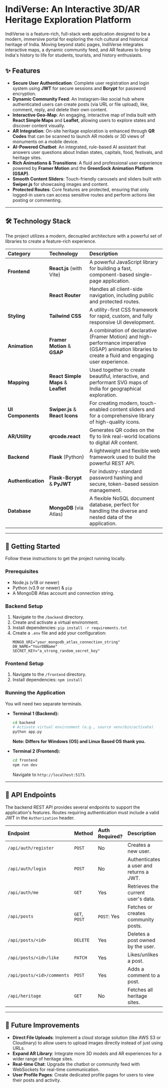 # IndiVerse: An Interactive 3D/AR Heritage Exploration Platform

IndiVerse is a feature-rich, full-stack web application designed to be a modern, immersive portal for exploring the rich cultural and historical heritage of India. Moving beyond static pages, IndiVerse integrates interactive maps, a dynamic community feed, and AR features to bring India's history to life for students, tourists, and history enthusiasts.

## ✨ Features

- **Secure User Authentication**: Complete user registration and login system using **JWT** for secure sessions and **Bcrypt** for password encryption.
- **Dynamic Community Feed**: An Instagram-like social hub where authenticated users can create posts (via URL or file upload), like, comment, reply, and delete their own content.
- **Interactive Geo-Map**: An engaging, interactive map of India built with **React Simple Maps** and **Leaflet**, allowing users to explore states and discover content visually.
- **AR Integration**: On-site heritage exploration is enhanced through **QR Codes** that can be scanned to launch AR models or 3D views of monuments on a mobile device.
- **AI-Powered Chatbot**: An integrated, rule-based AI assistant that answers user questions about Indian states, capitals, food, festivals, and heritage sites.
- **Rich Animations & Transitions**: A fluid and professional user experience powered by **Framer Motion** and the **GreenSock Animation Platform (GSAP)**.
- **Smooth Content Sliders**: Touch-friendly carousels and sliders built with **Swiper.js** for showcasing images and content.
- **Protected Routes**: Core features are protected, ensuring that only logged-in users can access sensitive routes and perform actions like posting or commenting.

---

## 🛠️ Technology Stack

The project utilizes a modern, decoupled architecture with a powerful set of libraries to create a feature-rich experience.

| Category           | Technology                          | Description                                                                                                                                             |
| :----------------- | :---------------------------------- | :------------------------------------------------------------------------------------------------------------------------------------------------------ |
| **Frontend**       | **React.js** (with Vite)            | A powerful JavaScript library for building a fast, component-based single-page application.                                                             |
|                    | **React Router**                    | Handles all client-side navigation, including public and protected routes.                                                                              |
| **Styling**        | **Tailwind CSS**                    | A utility-first CSS framework for rapid, custom, and fully responsive UI development.                                                                   |
| **Animation**      | **Framer Motion** & **GSAP**        | A combination of declarative (Framer Motion) and high-performance imperative (GSAP) animation libraries to create a fluid and engaging user experience. |
| **Mapping**        | **React Simple Maps** & **Leaflet** | Used together to create beautiful, interactive, and performant SVG maps of India for geographical exploration.                                          |
| **UI Components**  | **Swiper.js** & **React Icons**     | For creating modern, touch-enabled content sliders and for a comprehensive library of high-quality icons.                                               |
| **AR/Utility**     | **qrcode.react**                    | Generates QR codes on the fly to link real-world locations to digital AR content.                                                                       |
| **Backend**        | **Flask** (Python)                  | A lightweight and flexible web framework used to build the powerful REST API.                                                                           |
| **Authentication** | **Flask-Bcrypt** & **PyJWT**        | For industry-standard password hashing and secure, token-based session management.                                                                      |
| **Database**       | **MongoDB** (via Atlas)             | A flexible NoSQL document database, perfect for handling the diverse and nested data of the application.                                                |

---

## 🚀 Getting Started

Follow these instructions to get the project running locally.

### **Prerequisites**

- Node.js (v18 or newer)
- Python (v3.9 or newer) & `pip`
- A MongoDB Atlas account and connection string.

### **Backend Setup**

1.  Navigate to the `/backend` directory.
2.  Create and activate a virtual environment.
3.  Install dependencies: `pip install -r requirements.txt`
4.  Create a `.env` file and add your configuration:
    ```env
    MONGO_URI="your_mongodb_atlas_connection_string"
    DB_NAME="YourDBName"
    SECRET_KEY="a_strong_random_secret_key"
    ```

### **Frontend Setup**

1.  Navigate to the `/frontend` directory.
2.  Install dependencies: `npm install`

### **Running the Application**

You will need two separate terminals.

- **Terminal 1 (Backend):**

  ```bash
  cd backend
  # Activate virtual environment (e.g., source venv/bin/activate)
  python app.py
  ```

  **Note: Differs for Windows (OS) and Linux Based OS thank you.**

- **Terminal 2 (Frontend):**
  ```bash
  cd frontend
  npm run dev
  ```
  Navigate to `http://localhost:5173`.

---

## 🔐 API Endpoints

The backend REST API provides several endpoints to support the application's features. Routes requiring authentication must include a valid JWT in the `Authorization` header.

| Endpoint                   | Method        | Auth Required? | Description                             |
| :------------------------- | :------------ | :------------- | :-------------------------------------- |
| `/api/auth/register`       | `POST`        | No             | Creates a new user.                     |
| `/api/auth/login`          | `POST`        | No             | Authenticates a user and returns a JWT. |
| `/api/auth/me`             | `GET`         | Yes            | Retrieves the current user's data.      |
| `/api/posts`               | `GET`, `POST` | `POST`: Yes    | Fetches or creates community posts.     |
| `/api/posts/<id>`          | `DELETE`      | Yes            | Deletes a post owned by the user.       |
| `/api/posts/<id>/like`     | `PATCH`       | Yes            | Likes/unlikes a post.                   |
| `/api/posts/<id>/comments` | `POST`        | Yes            | Adds a comment to a post.               |
| `/api/heritage`            | `GET`         | No             | Fetches all heritage sites.             |

---

## 🔮 Future Improvements

- **Direct File Uploads**: Implement a cloud storage solution (like AWS S3 or Cloudinary) to allow users to upload images directly instead of just using URLs.
- **Expand AR Library**: Integrate more 3D models and AR experiences for a wider range of heritage sites.
- **Real-time Chat**: Upgrade the chatbot or community feed with WebSockets for real-time communication.
- **User Profile Pages**: Create dedicated profile pages for users to view their posts and activity.

